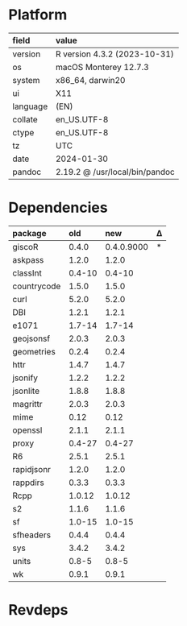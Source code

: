 # Platform

|field    |value                          |
|:--------|:------------------------------|
|version  |R version 4.3.2 (2023-10-31)   |
|os       |macOS Monterey 12.7.3          |
|system   |x86_64, darwin20               |
|ui       |X11                            |
|language |(EN)                           |
|collate  |en_US.UTF-8                    |
|ctype    |en_US.UTF-8                    |
|tz       |UTC                            |
|date     |2024-01-30                     |
|pandoc   |2.19.2 @ /usr/local/bin/pandoc |

# Dependencies

|package     |old    |new        |Δ  |
|:-----------|:------|:----------|:--|
|giscoR      |0.4.0  |0.4.0.9000 |*  |
|askpass     |1.2.0  |1.2.0      |   |
|classInt    |0.4-10 |0.4-10     |   |
|countrycode |1.5.0  |1.5.0      |   |
|curl        |5.2.0  |5.2.0      |   |
|DBI         |1.2.1  |1.2.1      |   |
|e1071       |1.7-14 |1.7-14     |   |
|geojsonsf   |2.0.3  |2.0.3      |   |
|geometries  |0.2.4  |0.2.4      |   |
|httr        |1.4.7  |1.4.7      |   |
|jsonify     |1.2.2  |1.2.2      |   |
|jsonlite    |1.8.8  |1.8.8      |   |
|magrittr    |2.0.3  |2.0.3      |   |
|mime        |0.12   |0.12       |   |
|openssl     |2.1.1  |2.1.1      |   |
|proxy       |0.4-27 |0.4-27     |   |
|R6          |2.5.1  |2.5.1      |   |
|rapidjsonr  |1.2.0  |1.2.0      |   |
|rappdirs    |0.3.3  |0.3.3      |   |
|Rcpp        |1.0.12 |1.0.12     |   |
|s2          |1.1.6  |1.1.6      |   |
|sf          |1.0-15 |1.0-15     |   |
|sfheaders   |0.4.4  |0.4.4      |   |
|sys         |3.4.2  |3.4.2      |   |
|units       |0.8-5  |0.8-5      |   |
|wk          |0.9.1  |0.9.1      |   |

# Revdeps

